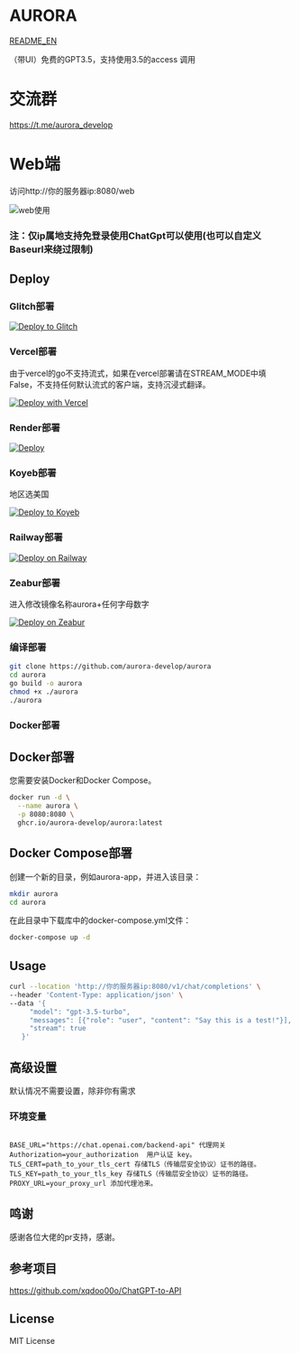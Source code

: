 # AURORA

[README_EN](https://github.com/aurora-develop/aurora/blob/main/README_EN.md)

（带UI）免费的GPT3.5，支持使用3.5的access 调用

# 交流群
https://t.me/aurora_develop

# Web端 

访问http://你的服务器ip:8080/web

![web使用](https://jsd.cdn.zzko.cn/gh/xiaozhou26/tuph@main/images/%E5%B1%8F%E5%B9%95%E6%88%AA%E5%9B%BE%202024-04-07%20111706.png)


### 注：仅ip属地支持免登录使用ChatGpt可以使用(也可以自定义Baseurl来绕过限制)

## Deploy

### Glitch部署

[![Deploy to Glitch](https://cdn.glitch.com/2703baf2-b643-4da7-ab91-7ee2a2d00b5b%2Fremix-button.svg)](https://github.com/aurora-develop/aurora-glitch)

### Vercel部署

由于vercel的go不支持流式，如果在vercel部署请在STREAM_MODE中填False，不支持任何默认流式的客户端，支持沉浸式翻译。

[![Deploy with Vercel](https://vercel.com/button)](https://vercel.com/new/clone?repository-url=https%3A%2F%2Fgithub.com%2Faurora-develop%2Faurora&env=STREAM_MODE&project-name=aurora&repository-name=aurora)

### Render部署
[![Deploy](https://render.com/images/deploy-to-render-button.svg)](https://render.com/deploy)

### Koyeb部署
地区选美国

[![Deploy to Koyeb](https://www.koyeb.com/static/images/deploy/button.svg)](https://app.koyeb.com/deploy?type=docker&name=aurora&ports=8080;http;/&image=ghcr.io/aurora-develop/aurora)

### Railway部署
[![Deploy on Railway](https://railway.app/button.svg)](https://railway.app/template/jcl2Es?referralCode=XXqY_5)

### Zeabur部署
进入修改镜像名称aurora+任何字母数字

[![Deploy on Zeabur](https://zeabur.com/button.svg)](https://zeabur.com/templates/JF3EFW)

### 编译部署

```bash
git clone https://github.com/aurora-develop/aurora
cd aurora
go build -o aurora
chmod +x ./aurora
./aurora
```

### Docker部署
## Docker部署
您需要安装Docker和Docker Compose。

```bash
docker run -d \
  --name aurora \
  -p 8080:8080 \
  ghcr.io/aurora-develop/aurora:latest
```

## Docker Compose部署
创建一个新的目录，例如aurora-app，并进入该目录：
```bash
mkdir aurora
cd aurora
```
在此目录中下载库中的docker-compose.yml文件：

```bash
docker-compose up -d
```

## Usage

```bash
curl --location 'http://你的服务器ip:8080/v1/chat/completions' \
--header 'Content-Type: application/json' \
--data '{
     "model": "gpt-3.5-turbo",
     "messages": [{"role": "user", "content": "Say this is a test!"}],
     "stream": true
   }'
```

## 高级设置

默认情况不需要设置，除非你有需求

### 环境变量
```

BASE_URL="https://chat.openai.com/backend-api" 代理网关
Authorization=your_authorization  用户认证 key。
TLS_CERT=path_to_your_tls_cert 存储TLS（传输层安全协议）证书的路径。
TLS_KEY=path_to_your_tls_key 存储TLS（传输层安全协议）证书的路径。
PROXY_URL=your_proxy_url 添加代理池来。
```

## 鸣谢

感谢各位大佬的pr支持，感谢。


## 参考项目


https://github.com/xqdoo00o/ChatGPT-to-API

## License

MIT License
